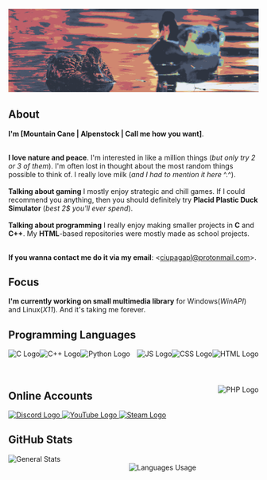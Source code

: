![Ciupaga](https://github.com/CiupagaPL/CiupagaPL/blob/main/src/banner.png)

## About

**I'm [Mountain Cane | Alpenstock | Call me how you want]**.<br><br>

**I love nature and peace**.
I'm interested in like a million things (*but only try 2 or 3 of them*).
I'm often lost in thought about the most random things possible to think of.
I really love milk (*and I had to mention it here* ^.^).<br><br>
**Talking about gaming** I mostly enjoy strategic and chill games.
If I could recommend you anything, then you should definitely try **Placid Plastic Duck Simulator** (*best 2$ you'll ever spend*).<br><br>
**Talking about programming** I really enjoy making smaller projects in **C** and **C++**.
My **HTML**-based repositories were mostly made as school projects.<br><br>

**If you wanna contact me do it via my email**: <<a>ciupagapl@protonmail.com</a>>.

## Focus
**I'm currently working on small multimedia library** for Windows(*WinAPI*) and Linux(*X11*). And it's taking me forever.

## Programming Languages

<div align="left">
    <img align="left" src="https://img.icons8.com/?size=100&id=40670&format=png" height="72" alt="C Logo">
    <img align="left" src="https://img.icons8.com/?size=100&id=40669&format=png" height="72" alt="C++ Logo">
    <img align="left" src="https://img.icons8.com/?size=100&id=lXPUSRCongH1&format=png" height="72" alt="Python Logo">
    <img align="right" src="https://img.icons8.com/?size=100&id=20909&format=png&color=000000" height="72" alt="HTML Logo">
    <img align="right" src="https://img.icons8.com/?size=100&id=21278" height="72" alt="CSS Logo">
    <img align="right" src="https://img.icons8.com/?size=100&id=108784&format=png" height="72" alt="JS Logo">
    <img align="right" src="https://img.icons8.com/?size=100&id=f0R4xVI4Sc8O&format=png" height="72" alt="PHP Logo"><br><br><br>
</div>

## Online Accounts

<div align="left">
    <a href="https://www.discordapp.com/users/652768848503635968" target="_blank">
        <img src="https://img.icons8.com/?size=100&id=M725CLW4L7wE&format=png" height="72" alt="Discord Logo">
    </a>
    <a href="https://www.youtube.com/channel/UCW6a9nZ8tYzem2MAZUZ325A" target="_blank">
        <img src="https://img.icons8.com/?size=100&id=19318&format=png" height="72" alt="YouTube Logo">
    </a>
    <a href="https://steamcommunity.com/id/ciupagapl" target="_blank">
        <img src="https://img.icons8.com/?size=100&id=13650&format=png" height="72" alt="Steam Logo">
    </a>
</div>

## GitHub Stats

<div align="left">
    <img align="left" alt="General Stats" style="width:384px" src="https://github-readme-stats.vercel.app/api?username=CiupagaPL&theme=nord&show_icons=true&hide_border=true&count_private=true)">
    <img align="right" alt="Languages Usage" style="width:261px" src="https://github-readme-stats.vercel.app/api/top-langs/?username=CiupagaPL&theme=nord&show_icons=true&hide_border=true&langs_count=4&layout=donut">
</div>
